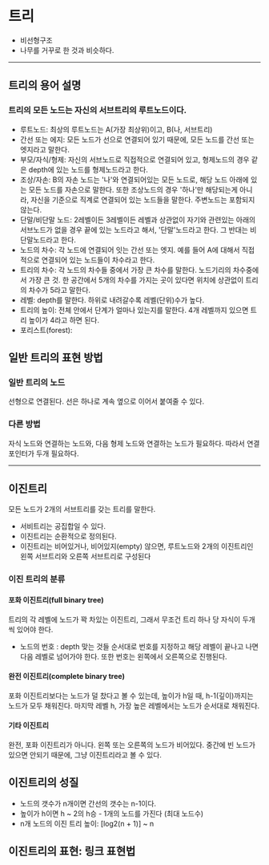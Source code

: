 # 트리
* 비선형구조
* 나무를 거꾸로 한 것과 비슷하다.

***

## 트리의 용어 설명
### 트리의 모든 노드는 자신의 서브트리의 루트노드이다.
* 루트노드: 최상의 루트노드는 A(가장 최상위)이고, B(나, 서브트리)
* 간선 또는 에지: 모든 노드가 선으로 연결되어 있기 때문에, 모든 노드를 간선 또는 엣지라고 말한다.
* 부모/자식/형제: 자신의 서브노드로 직접적으로 연결되어 있고, 형제노드의 경우 같은 depth에 있는 노드를 형제노드라고 한다.
* 조상/자손: B의 자손 노드는 '나'와 연결되어있는 모든 노드로, 해당 노드 아래에 있는 모든 노드를 자손으로 말한다. 또한 조상노드의 경우 '하나'만 해당되는게 아니라, 자신을 기준으로 직계로 연결되어 있는 노드들을 말한다. 주변노드는 포함되지 않는다.
* 단말/비단말 노드: 2레벨이든 3레벨이든 레벨과 상관없이 자기와 관련있는 아래의 서브노드가 없을 경우 끝에 있는 노드라고 해서, '단말'노드라고 한다. 그 반대는 비단말노드라고 한다.
* 노드의 차수: 각 노드에 연결되어 잇는 간선 또는 엣지. 예를 들어 A에 대해서 직접적으로 연결되어 있는 노드들이 차수라고 한다.
* 트리의 차수: 각 노드의 차수들 중에서 가장 큰 차수를 말한다. 노드기리의 차수중에서 가장 큰 것. 한 공간에서 5개의 차수를 가지는 곳이 있다면 위치에 상관없이 트리의 차수가 5라고 말한다.
* 레벨: depth를 말한다. 하위로 내려갈수록 레벨(단위)수가 높다.
* 트리의 높이: 전체 안에서 단계가 얼마나 있는지를 말한다. 4개 레벨까지 있으면 트리 높이가 4라고 하면 된다.
* 포리스트(forest): 

## 일반 트리의 표현 방법
### 일반 트리의 노드
선형으로 연결된다. 선은 하나로 계속 옆으로 이어서 붙여줄 수 있다.

### 다른 방법
자식 노드와 연결하는 노드와, 다음 형제 노드와 연결하는 노드가 필요하다. 따라서 연결포인터가 두개 필요하다.

***
## 이진트리
모든 노드가 2개의 서브트리를 갖는 트리를 말한다.
* 서비트리는 공집합일 수 있다.
* 이진트리는 순환적으로 정의된다.
* 이진트리는 비어있거나, 비어있지(empty) 않으면, 루트노드와 2개의 이진트리인 왼쪽 서브트리와 오른쪽 서브트리로 구성된다

### 이진 트리의 분류
#### 포화 이진트리(full binary tree)
트리의 각 레벨에 노드가 꽉 차있는 이진트리, 그래서 무조건 트리 하나 당 자식이 두개씩 있어야 한다.

* 노드의 번호 : depth 맞는 것들 순서대로 번호를 지정하고 해당 레벨이 끝나고 나면 다음 레벨로 넘어가야 한다. 또한 번호는 왼쪽에서 오른쪽으로  진행된다.

#### 완전 이진트리(complete binary tree)
포화 이진트리보다는 노드가 덜 찼다고 볼 수 있는데, 높이가 h일 때, h-1(깊이)까지는 노드가 모두 채워진다. 마지막 레벨 h, 가장 높은 레벨에서는 노드가 순서대로 채워진다.

#### 기타 이진트리
완전, 포화 이진트리가 아니다. 왼쪽 또는 오른쪽의 노드가 비어있다. 중간에 빈 노드가 있으면 안되기 때문에, 그냥 이진트리라고 볼 수 있다.


## 이진트리의 성질
* 노드의 갯수가 n개이면 간선의 갯수는 n-1이다.
* 높이가 h이면 h ~ 2의 h승 - 1개의 노드를 가진다 (최대 노드수)
* n개 노드의 이진 트리 높이: [log2(n + 1)] ~ n

## 이진트리의 표현: 링크 표현법